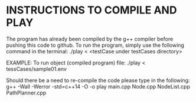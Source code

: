 # INSTRUCTIONS TO COMPILE AND PLAY

The program has already been compiled by the g++ compiler before pushing this code to github. To run the program, simply use the following command in the terminal: ./play < \<testCase under testCases directory>

EXAMPLE:
To run object (compiled program) file: ./play < tessCases/sample01.env

Should there be a need to re-compile the code please type in the following:</br> g++ -Wall -Werror -std=c++14 -O -o play main.cpp Node.cpp NodeList.cpp PathPlanner.cpp